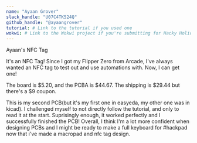 ```yaml
---
name: "Ayaan Grover"
slack_handle: "U07C4TK524Q"
github_handle: "@ayaangrover"
tutorial: # Link to the tutorial if you used one
wokwi: # Link to the Wokwi project if you're submitting for Hacky Holidays
---
```


Ayaan's NFC Tag

It's an NFC Tag! Since I got my Flipper Zero from Arcade, I've always wanted an NFC tag to test out and use automations with. Now, I can get one!

The board is $5.20, and the PCBA is $44.67. The shipping is $29.44 but there's a $9 coupon.

This is my second PCB(but it's my first one in easyeda, my other one was in kicad). I challenged myself to not directly follow the tutorial, and only to read it at the start. Suprisingly enough, it worked perfectly and I successfully finished the PCB! Overall, I think I'm a lot more confident when designing PCBs and I might be ready to make a full keyboard for #hackpad now that i've made a macropad and nfc tag design.
